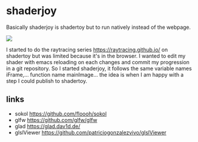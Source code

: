 # shaderjoy
Basically shaderjoy is shadertoy but to run natively instead of the webpage.

![](resources/shaderjo.gif)

I started to do the raytracing series  https://raytracing.github.io/ on shadertoy but was limited because it's in the browser. I wanted to edit my shader with emacs reloading on each changes and commit my progression in a git repository. So I started shaderjoy, it follows the same variable names iFrame,... function name mainImage... the idea is when I am happy with a step I could publish to shadertoy.

## links
- sokol https://github.com/floooh/sokol
- glfw https://github.com/glfw/glfw
- glad https://glad.dav1d.de/
- glslViewer https://github.com/patriciogonzalezvivo/glslViewer
